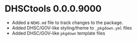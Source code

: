 # DHSCtools 0.0.0.9000

* Added a `NEWS.md` file to track changes to the package.
* Added DHSC/GOV-like styling/theme to `_pkgdown.yml` files
* Added DHSC/GOV-like `pkgdown` template files
